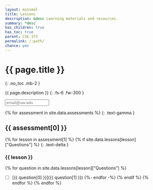 ```yaml
---
layout: minimal
title: Lessons
description: &desc Learning materials and resources.
summary: *desc
has_children: true
has_toc: true
parent: CSE 373
permalink: /:path/
chance: yes
---
```


# {{ page.title }}
{: .no_toc .mb-2 }

{{ page.description }}
{: .fs-6 .fw-300 }

<input id="email" type="email" size="15" placeholder="email@uw.edu" class="text-beta p-2" />

{% for assessment in site.data.assessments %}
{: .text-gamma }
## {{ assessment[0] }}

{% for lesson in assessment[1] %}
{% if site.data.lessons[lesson]["Questions"] %}
{: .text-delta }
### {{ lesson }}

{% for question in site.data.lessons[lesson]["Questions"] %}
- [ ] [{{ question[0] }}]({{ question[1] }})
{%- endfor -%}
{% endif %}
{% endfor %}
{% endfor %}

<script>
const email = document.getElementById("email");
const lessons = document.getElementsByClassName("text-delta");

email.addEventListener("input", event => {
    const seed = event.target.value.trim().toLowerCase();
    for (const heading of lessons) {
        const ul = heading.nextElementSibling;
        for (const input of ul.getElementsByTagName("input")) {
            input.removeAttribute("checked");
        };
        if (seed.endsWith("@uw.edu")) {
            const chance = new Chance(heading.textContent + seed);
            const shuffled = chance.shuffle(ul.getElementsByTagName("input"));
            for (const input of shuffled.slice(0, 1).sort((x, y) => x - y)) {
                input.setAttribute("checked", "checked");
            };
        };
    };
});
</script>
